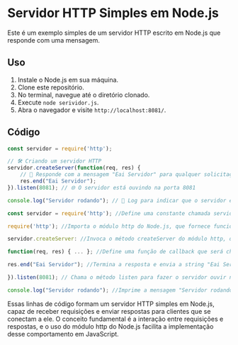 # Servidor HTTP Simples em Node.js

Este é um exemplo simples de um servidor HTTP escrito em Node.js que responde com uma mensagem.

## Uso

1. Instale o Node.js em sua máquina.
2. Clone este repositório.
3. No terminal, navegue até o diretório clonado.
4. Execute `node serividor.js`.
5. Abra o navegador e visite `http://localhost:8081/`.

## Código

```javascript
const servidor = require('http');

// 🛠️ Criando um servidor HTTP
servidor.createServer(function(req, res) {
    // 📡 Responde com a mensagem "Eai Servidor" para qualquer solicitação
    res.end("Eai Servidor");
}).listen(8081); // 🌐 O servidor está ouvindo na porta 8081

console.log("Servidor rodando"); // 🚀 Log para indicar que o servidor está rodando
```

```javascript
const servidor = require('http'); //Define uma constante chamada servidor.

require('http'); //Importa o módulo http do Node.js, que fornece funcionalidades para criar servidores HTTP.
```

```javascript
servidor.createServer: //Invoca o método createServer do módulo http, que cria um servidor HTTP.

function(req, res) { ... }; //Define uma função de callback que será chamada sempre que o servidor receber uma requisição. req é um objeto que representa a requisição HTTP recebida, e res é um objeto que representa a resposta que será enviada de volta ao cliente.
```

```javascript
res.end("Eai Servidor"); //Termina a resposta e envia a string "Eai Servidor" de volta ao cliente como resposta à requisição. Este é um exemplo simples de resposta; em um servidor real, você pode enviar HTML, JSON, arquivos etc.
```

```javascript
}).listen(8081); // Chama o método listen para fazer o servidor ouvir na porta 8081. Isso significa que o servidor estará disponível para receber requisições HTTP na porta 8081 do host em que está sendo executado.
```

```javascript
console.log("Servidor rodando"); //Imprime a mensagem "Servidor rodando" no console. Isso é útil para saber se o servidor foi iniciado com sucesso e está pronto para receber requisições.
```

Essas linhas de código formam um servidor HTTP simples em Node.js, capaz de receber requisições e enviar respostas para clientes que se conectam a ele. O conceito fundamental é a interação entre requisições e respostas, e o uso do módulo http do Node.js facilita a implementação desse comportamento em JavaScript.
